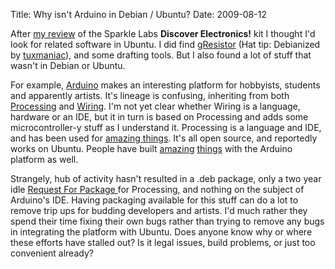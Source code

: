 Title: Why isn't Arduino in Debian / Ubuntu?
Date: 2009-08-12

After [my review][1] of the Sparkle Labs **Discover Electronics!** kit I
thought I'd look for related software in Ubuntu. I did find [gResistor][2]
(Hat tip: Debianized by [tuxmaniac][3]), and some drafting tools. But I also
found a lot of stuff that wasn't in Debian or Ubuntu.

For example, [Arduino][4] makes an interesting platform for hobbyists,
students and apparently artists. It's lineage is confusing, inheriting from
both [Processing][5] and [Wiring][6]. I'm not yet clear whether Wiring is a
language, hardware or an IDE, but it in turn is based on Processing and adds
some microcontroller-y stuff as I understand it. Processing is a language and
IDE, and has been used for [amazing things][7]. It's all open source, and
reportedly works on Ubuntu. People have built [amazing][8] [things][9] with
the Arduino platform as well.

Strangely, hub of activity hasn't resulted in a .deb package, only a two year
idle [Request For Package ][10] for Processing, and nothing on the subject of
Arduino's IDE. Having packaging available for this stuff can do a lot to
remove trip ups for budding developers and artists. I'd much rather they spend
their time fixing their own bugs rather than trying to remove any bugs in
integrating the platform with Ubuntu. Does anyone know why or where these
efforts have stalled out? Is it legal issues, build problems, or just too
convenient already?

   [1]: //pwnguin.net/an-electronic-diversion.html

   [2]: http://packages.ubuntu.com/gresistor

   [3]: http://www.tuxmaniac.com/blog/2008/07/26/gresistor-is-now-debianised/

   [4]: http://www.arduino.cc/

   [5]: http://www.processing.org

   [6]: http://www.wiring.org.co

   [7]: http://www.aiga.org/content.cfm/the-amazing-visual-language-of-processing

   [8]: http://www.kellbot.com/2009/05/life-size-katamari-lives/

   [9]: http://gizmodo.com/5028377/amazing-wii+like-3+d-controller-interface-built-with-foil-wiring-resistors-and-arduino

   [10]: http://bugs.debian.org/cgi-bin/bugreport.cgi?bug=433270


